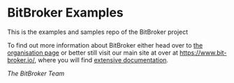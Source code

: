 # BitBroker Examples

This is the examples and samples repo of the BitBroker project

To find out more information about BitBroker either head over to [the organisation page](https://github.com/bit-broker) or better still visit our main site at over at https://www.bit-broker.io/, where you will find [extensive documentation](https://www.bit-broker.io/docs/).

_The BitBroker Team_
